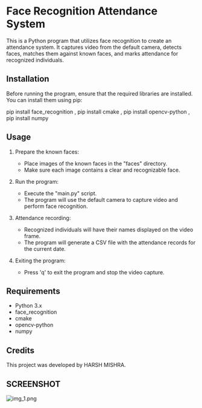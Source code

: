 
# Face Recognition Attendance System

This is a Python program that utilizes face recognition to create an attendance system. It captures video from the default camera, detects faces, matches them against known faces, and marks attendance for recognized individuals.

## Installation

Before running the program, ensure that the required libraries are installed. You can install them using pip:

pip install face_recognition , 
pip install cmake , 
pip install opencv-python , 
pip install numpy


## Usage

1. Prepare the known faces:
   - Place images of the known faces in the "faces" directory.
   - Make sure each image contains a clear and recognizable face.

2. Run the program:
   - Execute the "main.py" script.
   - The program will use the default camera to capture video and perform face recognition.

3. Attendance recording:
   - Recognized individuals will have their names displayed on the video frame.
   - The program will generate a CSV file with the attendance records for the current date.

4. Exiting the program:
   - Press 'q' to exit the program and stop the video capture.

## Requirements

- Python 3.x
- face_recognition
- cmake
- opencv-python
- numpy

## Credits

This project was developed by HARSH MISHRA.

## SCREENSHOT

![img_1.png](img_1.png)
